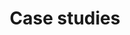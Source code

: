 ---
title: Case studies
longTitle: 'Case studies'
tags:
- gccommon
relatedTerm:
- "[[Analysis]]"
---